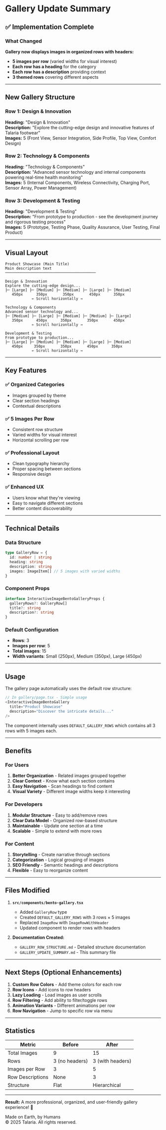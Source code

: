 # Gallery Update Summary

## ✅ Implementation Complete

### What Changed

**Gallery now displays images in organized rows with headers:**
- **5 images per row** (varied widths for visual interest)
- **Each row has a heading** for the category
- **Each row has a description** providing context
- **3 themed rows** covering different aspects

---

## New Gallery Structure

### Row 1: Design & Innovation
**Heading:** "Design & Innovation"  
**Description:** "Explore the cutting-edge design and innovative features of Talaria footwear"  
**Images:** 5 (Front View, Sensor Integration, Side Profile, Top View, Comfort Design)

### Row 2: Technology & Components
**Heading:** "Technology & Components"  
**Description:** "Advanced sensor technology and internal components powering real-time health monitoring"  
**Images:** 5 (Internal Components, Wireless Connectivity, Charging Port, Sensor Array, Power Management)

### Row 3: Development & Testing
**Heading:** "Development & Testing"  
**Description:** "From prototype to production - see the development journey and rigorous testing process"  
**Images:** 5 (Prototype, Testing Phase, Quality Assurance, User Testing, Final Product)

---

## Visual Layout

```
Product Showcase (Main Title)
Main description text
─────────────────────────────────────────

Design & Innovation
Explore the cutting-edge design...
├─ [Large] ├─ [Medium] ├─ [Medium] ├─ [Large] ├─ [Medium]
   450px      350px       350px       450px      350px
            ← Scroll horizontally →

Technology & Components
Advanced sensor technology and...
├─ [Medium] ├─ [Large] ├─ [Medium] ├─ [Medium] ├─ [Large]
   350px      450px      350px       350px       450px
            ← Scroll horizontally →

Development & Testing
From prototype to production...
├─ [Large] ├─ [Medium] ├─ [Medium] ├─ [Large] ├─ [Medium]
   450px     350px       350px       450px      350px
            ← Scroll horizontally →
```

---

## Key Features

### ✅ Organized Categories
- Images grouped by theme
- Clear section headings
- Contextual descriptions

### ✅ 5 Images Per Row
- Consistent row structure
- Varied widths for visual interest
- Horizontal scrolling per row

### ✅ Professional Layout
- Clean typography hierarchy
- Proper spacing between sections
- Responsive design

### ✅ Enhanced UX
- Users know what they're viewing
- Easy to navigate different sections
- Better content discoverability

---

## Technical Details

### Data Structure
```typescript
type GalleryRow = {
  id: number | string
  heading: string
  description: string
  images: ImageItem[] // 5 images with varied widths
}
```

### Component Props
```typescript
interface InteractiveImageBentoGalleryProps {
  galleryRows?: GalleryRow[]
  title?: string
  description?: string
}
```

### Default Configuration
- **Rows**: 3
- **Images per row**: 5
- **Total images**: 15
- **Width variants**: Small (250px), Medium (350px), Large (450px)

---

## Usage

The gallery page automatically uses the default row structure:

```typescript
// In gallery/page.tsx - Simple usage
<InteractiveImageBentoGallery
  title="Product Showcase"
  description="Discover the intricate details..."
/>
```

The component internally uses `DEFAULT_GALLERY_ROWS` which contains all 3 rows with 5 images each.

---

## Benefits

### For Users
1. **Better Organization** - Related images grouped together
2. **Clear Context** - Know what each section contains
3. **Easy Navigation** - Scan headings to find content
4. **Visual Variety** - Different image widths keep it interesting

### For Developers
1. **Modular Structure** - Easy to add/remove rows
2. **Clear Data Model** - Organized row-based structure
3. **Maintainable** - Update one section at a time
4. **Scalable** - Simple to extend with more rows

### For Content
1. **Storytelling** - Create narrative through sections
2. **Categorization** - Logical grouping of images
3. **SEO Friendly** - Semantic headings and descriptions
4. **Flexible** - Easy to reorganize content

---

## Files Modified

1. **`src/components/bento-gallery.tsx`**
   - Added `GalleryRow` type
   - Created `DEFAULT_GALLERY_ROWS` with 3 rows × 5 images
   - Replaced `ImageRow` with `ImageRowWithHeader`
   - Updated component to render rows with headers

2. **Documentation Created:**
   - `GALLERY_ROW_STRUCTURE.md` - Detailed structure documentation
   - `GALLERY_UPDATE_SUMMARY.md` - This summary file

---

## Next Steps (Optional Enhancements)

1. **Custom Row Colors** - Add theme colors for each row
2. **Row Icons** - Add icons to row headers
3. **Lazy Loading** - Load images as user scrolls
4. **Row Filtering** - Add ability to filter/toggle rows
5. **Animation Variants** - Different animations per row
6. **Row Navigation** - Jump to specific row via menu

---

## Statistics

| Metric | Before | After |
|--------|--------|-------|
| Total Images | 9 | 15 |
| Rows | 3 (no headers) | 3 (with headers) |
| Images per Row | 3 | 5 |
| Row Descriptions | None | 3 |
| Structure | Flat | Hierarchical |

---

**Result:** A more professional, organized, and user-friendly gallery experience! 🎉

Made on Earth, by Humans  
© 2025 Talaria. All rights reserved.
